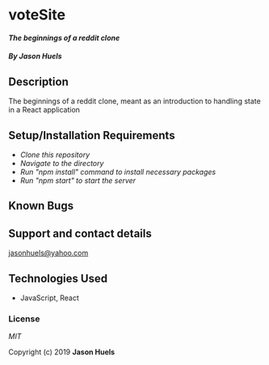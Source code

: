 # voteSite
#### _The beginnings of a reddit clone_

#### _By **Jason Huels**_

## Description
The beginnings of a reddit clone, meant as an introduction to handling state in a React application

## Setup/Installation Requirements
* _Clone this repository_
* _Navigate to the directory_
* _Run "npm install" command to install necessary packages_
* _Run "npm start" to start the server_

## Known Bugs

## Support and contact details
jasonhuels@yahoo.com

## Technologies Used
* JavaScript, React

### License
_MIT_

Copyright (c) 2019 **Jason Huels**
